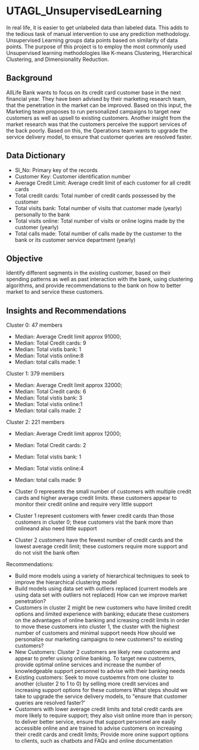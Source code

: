 # UTAGL_UnsupervisedLearning
In real life, it is easier to get unlabeled data than labeled data. This adds to the tedious task of manual intervention to use any prediction methodology. Unsupervised Learning groups data points based on similarity of data points. The purpose of this project is to employ the most commonly used Unsupervised learning methodologies like K-means Clustering, Hierarchical Clustering, and Dimensionality Reduction.

## Background
AllLife Bank wants to focus on its credit card customer base in the next financial year. They have been advised by their marketing research team, that the penetration in the market can be improved. Based on this input, the Marketing team proposes to run personalized campaigns to target new customers as well as upsell to existing customers. Another insight from the market research was that the customers perceive the support services of the back poorly. Based on this, the Operations team wants to upgrade the service delivery model, to ensure that customer queries are resolved faster.

## Data Dictionary
- Sl_No: Primary key of the records
- Customer Key: Customer identification number
- Average Credit Limit: Average credit limit of each customer for all credit cards
- Total credit cards: Total number of credit cards possessed by the customer
- Total visits bank: Total number of visits that customer made (yearly) personally to the bank
- Total visits online: Total number of visits or online logins made by the customer (yearly)
- Total calls made: Total number of calls made by the customer to the bank or its customer service department (yearly)

## Objective
Identify different segments in the existing customer, based on their spending patterns as well as past interaction with the bank, using clustering algorithms, and provide recommendations to the bank on how to better market to and service these customers.

## Insights and Recommendations
Cluster 0: 47 members
- Median: Average Credit limit approx 91000;
- Median: Total Credit cards: 9
- Median: Total vistis bank: 1
- Median: Total vistis online:8
- Median: total calls made: 1

Cluster 1: 379 members
- Median: Average Credit limit approx 32000;
- Median: Total Credit cards: 6
- Median: Total vistis bank: 3
- Median: Total vistis online:1
- Median: total calls made: 2

Cluster 2: 221 members
- Median: Average Credit limit approx 12000;
- Median: Total Credit cards: 2
- Median: Total vistis bank: 1
- Median: Total vistis online:4
- Median: total calls made: 9

- Cluster 0 represents the small number of customers with multiple credit cards and higher average credit limits. these customers appear to monitor their credit online and require very little support
- Cluster 1 represent customers with fewer credit cards than those customers in cluster 0; these customers vist the bank more than onlineand also need little support
- Cluster 2 customers have the fewest number of credit cards and the lowest average credit limit; these customers require more support and do not visit the bank often

Recommendations:
- Build more models using a variety of hierarchical techniques to seek to improve the hierarchical clustering model
- Build models using data set with outliers replaced (current models are using data set with outliers not replaced)
How can we improve market penetration?
- Customers in cluster 2 might be new customers who have limited credit options and limited experience with banking; educate these customers on the advantages of online banking and icreasing credit limits in order to move these customers into cluster 1, the cluster with the highest number of customers and minimal support needs
How should we personalize our marketing campaigns to new customers? to existing customers?
- New Customers: Cluster 2 customers are likely new custoerms and appear to prefer usisng online banking. To target new custoemrs, provide optimal online services and increase the number of knowledgeable support personnel to advise with their banking needs
- Existing customers: Seek to move custoemrs from one cluster to another (cluster 2 to 1 to 0) by selling more credit services and increasing support options for these customers What steps should we take to upgrade the service delivery models, to "ensure that customer queries are resolved faster?'
- Customers with lower average credit limits and total credit cards are more likely to require support; they also visit online more than in person; to deliver better service, ensure that support personnel are easily accessible online and are trained to advise customers on increasing their credit cards and credit limits; Provide more onine support options to clients, such as chatbots and FAQs and online documentation
